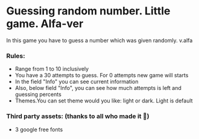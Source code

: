 # Guessing random number. Little game. Alfa-ver
In this game you have to guess a number which was given randomly. v.alfa

### Rules:
 - Range from 1 to 10 inclusively
 - You have a 30 attempts to guess. For 0 attempts new game will starts
 - In the field "Info" you can see current information
 - Also, below field "Info", you can see how much attempts is left and guessing percents
 - Themes.You can set theme would you like: light or dark. Light is default
### Third party assets: (thanks to all who made it :pray:)
 - 3 google free fonts


